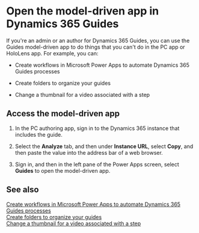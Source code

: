 

# Open the model-driven app in Dynamics 365 Guides

If you're an admin or an author for Dynamics 365 Guides, you can use the Guides model-driven app to do things that you can't do in the PC app or HoloLens app. For example, you can:

- Create workflows in Microsoft Power Apps to automate Dynamics 365 Guides processes

- Create folders to organize your guides

- Change a thumbnail for a video associated with a step

## Access the model-driven app

1. In the PC authoring app, sign in to the Dynamics 365 instance that includes the guide.

2. Select the **Analyze** tab, and then under **Instance URL**, select **Copy**, and then paste the value into the address bar of a web browser.

3. Sign in, and then in the left pane of the Power Apps screen, select **Guides** to open the model-driven app.

## See also

[Create workflows in Microsoft Power Apps to automate Dynamics 365 Guides processes]()<br>
[Create folders to organize your guides](admin-create-folders.md)<br>
[Change a thumbnail for a video associated with a step](pc-app-add-media.md)
